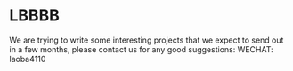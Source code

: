# LBBBB
We are trying to write some interesting projects that we expect to send out in a few months, please contact us for any good suggestions: WECHAT: laoba4110
